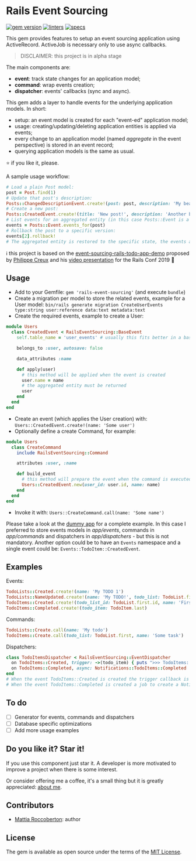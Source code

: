 # Rails Event Sourcing
[![gem version](https://badge.fury.io/rb/rails-event-sourcing.svg)](https://rubygems.org/gems/rails-event-sourcing)
[![linters](https://github.com/blocknotes/rails-event-sourcing/actions/workflows/linters.yml/badge.svg)](https://github.com/blocknotes/rails-event-sourcing/actions/workflows/linters.yml)
[![specs](https://github.com/blocknotes/rails-event-sourcing/actions/workflows/specs.yml/badge.svg)](https://github.com/blocknotes/rails-event-sourcing/actions/workflows/specs.yml)

This gem provides features to setup an event sourcing application using ActiveRecord.
ActiveJob is necessary only to use async callbacks.

> DISCLAIMER: this project is in alpha stage

The main components are:
- **event**: track state changes for an application model;
- **command**: wrap events creation;
- **dispatcher**: events' callbacks (sync and async).

This gem adds a layer to handle events for the underlying application models. In short:
- setup: an event model is created for each "event-ed" application model;
- usage: creating/updating/deleting application entities is applied via events;
- every change to an application model (named _aggregate_ in the event perspective) is stored in an event record;
- querying application models is the same as usual.

:star: if you like it, please.

A sample usage workflow:

```rb
# Load a plain Post model:
post = Post.find(1)
# Update that post's description:
Posts::ChangedDescriptionEvent.create!(post: post, description: 'My beautiful post content')
# Create a new post:
Posts::CreatedEvent.create!(title: 'New post!', description: 'Another beautiful post')
# List events for an aggregated entity (in this case Posts::Event is a STI base class for the events):
events = Posts::Event.events_for(post)
# Rollback the post to a specific version:
events[2].rollback!
# The aggregated entity is restored to the specific state, the events above that point are removed
```

:information_source: this project is based on the [event-sourcing-rails-todo-app-demo](https://github.com/pcreux/event-sourcing-rails-todo-app-demo) proposed by [Philippe Creux](https://github.com/pcreux) and his [video presentation](https://www.youtube.com/watch?v=ulF6lEFvrKo) for the Rails Conf 2019 :rocket:

## Usage

- Add to your Gemfile: `gem 'rails-event-sourcing'` (and execute `bundle`)
- Create a migration per model to store the related events, example for a User model:
`bin/rails generate migration CreateUserEvents type:string user:reference data:text metadata:text`
- Create the required events, example to create a User:
```rb
module Users
  class CreatedEvent < RailsEventSourcing::BaseEvent
    self.table_name = 'user_events' # usually this fits better in a base class using STI

    belongs_to :user, autosave: false

    data_attributes :name

    def apply(user)
      # this method will be applied when the event is created
      user.name = name
      # the aggregated entity must be returned
      user
    end
  end
end
```
- Create an event (which applies the User creation) with: `Users::CreatedEvent.create!(name: 'Some user')`
- Optionally define a create Command, for example:
```rb
module Users
  class CreateCommand
    include RailsEventSourcing::Command

    attributes :user, :name

    def build_event
      # this method will prepare the event when the command is executed
      Users::CreatedEvent.new(user_id: user.id, name: name)
    end
  end
end
```
- Invoke it with: `Users::CreateCommand.call(name: 'Some name')`

Please take a look at the [dummy app](spec/dummy/app) for a complete example.
In this case I preferred to store events models in _app/events_, commands in _app/commands_ and dispatchers in _app/dispatchers_ - but this is not mandatory. Another option could be to have an `Events` namespace and a single event could be: `Events::TodoItem::CreatedEvent`.

## Examples

Events:
```rb
TodoLists::Created.create!(name: 'My TODO 1')
TodoLists::NameUpdated.create!(name: 'My TODO!', todo_list: TodoList.first)
TodoItems::Created.create!(todo_list_id: TodoList.first.id, name: 'First item')
TodoItems::Completed.create!(todo_item: TodoItem.last)
```

Commands:
```rb
TodoLists::Create.call(name: 'My todo')
TodoItems::Create.call(todo_list: TodoList.first, name: 'Some task')
```

Dispatchers:
```rb
class TodoItemsDispatcher < RailsEventSourcing::EventDispatcher
  on TodoItems::Created, trigger: ->(todo_item) { puts ">>> TodoItems::Created [##{todo_item.id}]" }
  on TodoItems::Completed, async: Notifications::TodoItems::Completed
end
# When the event TodoItems::Created is created the trigger callback is executed
# When the event TodoItems::Completed is created a job to create a Notifications::TodoItems::Completed event is scheduled
```

## To do

- [ ] Generator for events, commands and dispatchers
- [ ] Database specific optimizations
- [ ] Add more usage examples

## Do you like it? Star it!

If you use this component just star it. A developer is more motivated to improve a project when there is some interest.

Or consider offering me a coffee, it's a small thing but it is greatly appreciated: [about me](https://www.blocknot.es/about-me).

## Contributors

- [Mattia Roccoberton](https://www.blocknot.es): author

## License

The gem is available as open source under the terms of the [MIT License](https://opensource.org/licenses/MIT).
